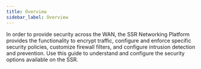 ```yaml
---
title: Overview
sidebar_label: Overview
---
```


In order to provide security across the WAN, the SSR Networking Platform provides the functionality to encrypt traffic, configure and enforce specific security policies, customize firewall filters, and configure intrusion detection and prevention. Use this guide to understand and configure the security options available on the SSR.